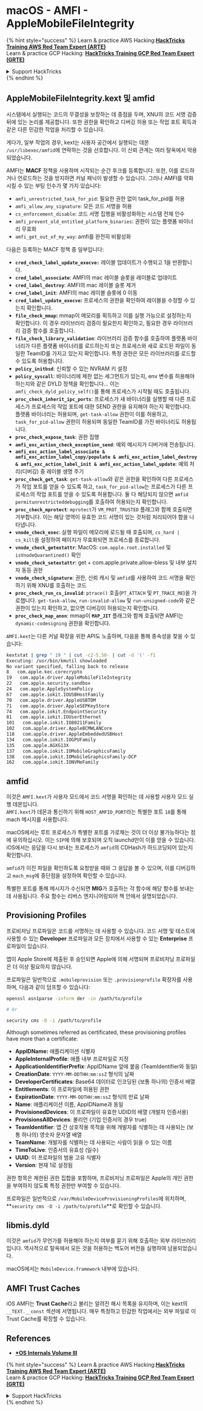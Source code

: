 # macOS - AMFI - AppleMobileFileIntegrity

{% hint style="success" %}
Learn & practice AWS Hacking:<img src="../../../.gitbook/assets/arte.png" alt="" data-size="line">[**HackTricks Training AWS Red Team Expert (ARTE)**](https://training.hacktricks.xyz/courses/arte)<img src="../../../.gitbook/assets/arte.png" alt="" data-size="line">\
Learn & practice GCP Hacking: <img src="../../../.gitbook/assets/grte.png" alt="" data-size="line">[**HackTricks Training GCP Red Team Expert (GRTE)**<img src="../../../.gitbook/assets/grte.png" alt="" data-size="line">](https://training.hacktricks.xyz/courses/grte)

<details>

<summary>Support HackTricks</summary>

* Check the [**subscription plans**](https://github.com/sponsors/carlospolop)!
* **Join the** 💬 [**Discord group**](https://discord.gg/hRep4RUj7f) or the [**telegram group**](https://t.me/peass) or **follow** us on **Twitter** 🐦 [**@hacktricks\_live**](https://twitter.com/hacktricks\_live)**.**
* **Share hacking tricks by submitting PRs to the** [**HackTricks**](https://github.com/carlospolop/hacktricks) and [**HackTricks Cloud**](https://github.com/carlospolop/hacktricks-cloud) github repos.

</details>
{% endhint %}



## AppleMobileFileIntegrity.kext 및 amfid

시스템에서 실행되는 코드의 무결성을 보장하는 데 중점을 두며, XNU의 코드 서명 검증 뒤에 있는 논리를 제공합니다. 또한 권한을 확인하고 디버깅 허용 또는 작업 포트 획득과 같은 다른 민감한 작업을 처리할 수 있습니다.

게다가, 일부 작업의 경우, kext는 사용자 공간에서 실행되는 데몬 `/usr/libexec/amfid`에 연락하는 것을 선호합니다. 이 신뢰 관계는 여러 탈옥에서 악용되었습니다.

AMFI는 **MACF** 정책을 사용하며 시작되는 순간 후크를 등록합니다. 또한, 이를 로드하거나 언로드하는 것을 방지하면 커널 패닉이 발생할 수 있습니다. 그러나 AMFI를 약화시킬 수 있는 부팅 인수가 몇 가지 있습니다:

* `amfi_unrestricted_task_for_pid`: 필요한 권한 없이 task\_for\_pid를 허용
* `amfi_allow_any_signature`: 모든 코드 서명을 허용
* `cs_enforcement_disable`: 코드 서명 집행을 비활성화하는 시스템 전체 인수
* `amfi_prevent_old_entitled_platform_binaries`: 권한이 있는 플랫폼 바이너리 무효화
* `amfi_get_out_of_my_way`: amfi를 완전히 비활성화

다음은 등록하는 MACF 정책 중 일부입니다:

* **`cred_check_label_update_execve:`** 레이블 업데이트가 수행되고 1을 반환합니다.
* **`cred_label_associate`**: AMFI의 mac 레이블 슬롯을 레이블로 업데이트
* **`cred_label_destroy`**: AMFI의 mac 레이블 슬롯 제거
* **`cred_label_init`**: AMFI의 mac 레이블 슬롯에 0 이동
* **`cred_label_update_execve`:** 프로세스의 권한을 확인하여 레이블을 수정할 수 있는지 확인합니다.
* **`file_check_mmap`:** mmap이 메모리를 획득하고 이를 실행 가능으로 설정하는지 확인합니다. 이 경우 라이브러리 검증이 필요한지 확인하고, 필요한 경우 라이브러리 검증 함수를 호출합니다.
* **`file_check_library_validation`**: 라이브러리 검증 함수를 호출하여 플랫폼 바이너리가 다른 플랫폼 바이너리를 로드하는지 또는 프로세스와 새로 로드된 파일이 동일한 TeamID를 가지고 있는지 확인합니다. 특정 권한은 모든 라이브러리를 로드할 수 있도록 허용합니다.
* **`policy_initbsd`**: 신뢰할 수 있는 NVRAM 키 설정
* **`policy_syscall`**: 바이너리에 제한 없는 세그먼트가 있는지, env 변수를 허용해야 하는지와 같은 DYLD 정책을 확인합니다... 이는 `amfi_check_dyld_policy_self()`를 통해 프로세스가 시작될 때도 호출됩니다.
* **`proc_check_inherit_ipc_ports`**: 프로세스가 새 바이너리를 실행할 때 다른 프로세스가 프로세스의 작업 포트에 대한 SEND 권한을 유지해야 하는지 확인합니다. 플랫폼 바이너리는 허용되며, `get-task-allow` 권한이 이를 허용하고, `task_for_pid-allow` 권한이 허용되며 동일한 TeamID를 가진 바이너리도 허용됩니다.
* **`proc_check_expose_task`**: 권한 집행
* **`amfi_exc_action_check_exception_send`**: 예외 메시지가 디버거에 전송됩니다.
* **`amfi_exc_action_label_associate & amfi_exc_action_label_copy/populate & amfi_exc_action_label_destroy & amfi_exc_action_label_init & amfi_exc_action_label_update`**: 예외 처리(디버깅) 중 레이블 생명 주기
* **`proc_check_get_task`**: `get-task-allow`와 같은 권한을 확인하여 다른 프로세스가 작업 포트를 얻을 수 있도록 하고, `task_for_pid-allow`는 프로세스가 다른 프로세스의 작업 포트를 얻을 수 있도록 허용합니다. 둘 다 해당되지 않으면 `amfid permitunrestricteddebugging`를 호출하여 허용되는지 확인합니다.
* **`proc_check_mprotect`**: `mprotect`가 `VM_PROT_TRUSTED` 플래그와 함께 호출되면 거부합니다. 이는 해당 영역이 유효한 코드 서명이 있는 것처럼 처리되어야 함을 나타냅니다.
* **`vnode_check_exec`**: 실행 파일이 메모리에 로드될 때 호출되며, `cs_hard | cs_kill`을 설정하여 페이지가 무효화되면 프로세스를 종료합니다.
* **`vnode_check_getextattr`**: MacOS: `com.apple.root.installed` 및 `isVnodeQuarantined()` 확인
* **`vnode_check_setextattr`**: get + com.apple.private.allow-bless 및 내부 설치자 동등 권한
* &#x20;**`vnode_check_signature`**: 권한, 신뢰 캐시 및 `amfid`를 사용하여 코드 서명을 확인하기 위해 XNU를 호출하는 코드
* &#x20;**`proc_check_run_cs_invalid`**: `ptrace()` 호출(`PT_ATTACH` 및 `PT_TRACE_ME`)을 가로챕니다. `get-task-allow`, `run-invalid-allow` 및 `run-unsigned-code`와 같은 권한이 있는지 확인하고, 없으면 디버깅이 허용되는지 확인합니다.
* **`proc_check_map_anon`**: mmap이 **`MAP_JIT`** 플래그와 함께 호출되면 AMFI는 `dynamic-codesigning` 권한을 확인합니다.

`AMFI.kext`는 다른 커널 확장을 위한 API도 노출하며, 다음을 통해 종속성을 찾을 수 있습니다:
```bash
kextstat | grep " 19 " | cut -c2-5,50- | cut -d '(' -f1
Executing: /usr/bin/kmutil showloaded
No variant specified, falling back to release
8   com.apple.kec.corecrypto
19   com.apple.driver.AppleMobileFileIntegrity
22   com.apple.security.sandbox
24   com.apple.AppleSystemPolicy
67   com.apple.iokit.IOUSBHostFamily
70   com.apple.driver.AppleUSBTDM
71   com.apple.driver.AppleSEPKeyStore
74   com.apple.iokit.EndpointSecurity
81   com.apple.iokit.IOUserEthernet
101   com.apple.iokit.IO80211Family
102   com.apple.driver.AppleBCMWLANCore
118   com.apple.driver.AppleEmbeddedUSBHost
134   com.apple.iokit.IOGPUFamily
135   com.apple.AGXG13X
137   com.apple.iokit.IOMobileGraphicsFamily
138   com.apple.iokit.IOMobileGraphicsFamily-DCP
162   com.apple.iokit.IONVMeFamily
```
## amfid

이것은 `AMFI.kext`가 사용자 모드에서 코드 서명을 확인하는 데 사용할 사용자 모드 실행 데몬입니다.\
`AMFI.kext`가 데몬과 통신하기 위해 `HOST_AMFID_PORT`라는 특별한 포트 `18`를 통해 mach 메시지를 사용합니다.

macOS에서는 루트 프로세스가 특별한 포트를 가로채는 것이 더 이상 불가능하다는 점에 유의하십시오. 이는 `SIP`에 의해 보호되며 오직 launchd만이 이를 얻을 수 있습니다. iOS에서는 응답을 다시 보내는 프로세스가 `amfid`의 CDHash가 하드코딩되어 있는지 확인합니다.

`amfid`가 이진 파일을 확인하도록 요청받을 때와 그 응답을 볼 수 있으며, 이를 디버깅하고 `mach_msg`에 중단점을 설정하여 확인할 수 있습니다.

특별한 포트를 통해 메시지가 수신되면 **MIG**가 호출하는 각 함수에 해당 함수를 보내는 데 사용됩니다. 주요 함수는 리버스 엔지니어링되어 책 안에서 설명되었습니다.

## Provisioning Profiles

프로비저닝 프로파일은 코드를 서명하는 데 사용할 수 있습니다. 코드 서명 및 테스트에 사용할 수 있는 **Developer** 프로파일과 모든 장치에서 사용할 수 있는 **Enterprise** 프로파일이 있습니다.

앱이 Apple Store에 제출된 후 승인되면 Apple에 의해 서명되며 프로비저닝 프로파일은 더 이상 필요하지 않습니다.

프로파일은 일반적으로 `.mobileprovision` 또는 `.provisionprofile` 확장자를 사용하며, 다음과 같이 덤프할 수 있습니다:
```bash
openssl asn1parse -inform der -in /path/to/profile

# Or

security cms -D -i /path/to/profile
```
Although sometimes referred as certificated, these provisioning profiles have more than a certificate:

* **AppIDName:** 애플리케이션 식별자
* **AppleInternalProfile**: 애플 내부 프로파일로 지정
* **ApplicationIdentifierPrefix**: AppIDName 앞에 붙음 (TeamIdentifier와 동일)
* **CreationDate**: `YYYY-MM-DDTHH:mm:ssZ` 형식의 날짜
* **DeveloperCertificates**: Base64 데이터로 인코딩된 (보통 하나의) 인증서 배열
* **Entitlements**: 이 프로파일에 허용된 권한
* **ExpirationDate**: `YYYY-MM-DDTHH:mm:ssZ` 형식의 만료 날짜
* **Name**: 애플리케이션 이름, AppIDName과 동일
* **ProvisionedDevices**: 이 프로파일이 유효한 UDID의 배열 (개발자 인증서용)
* **ProvisionsAllDevices**: 불리언 (기업 인증서의 경우 true)
* **TeamIdentifier**: 앱 간 상호작용 목적을 위해 개발자를 식별하는 데 사용되는 (보통 하나의) 영숫자 문자열 배열
* **TeamName**: 개발자를 식별하는 데 사용되는 사람이 읽을 수 있는 이름
* **TimeToLive**: 인증서의 유효성 (일수)
* **UUID**: 이 프로파일의 범용 고유 식별자
* **Version**: 현재 1로 설정됨

권한 항목은 제한된 권한 집합을 포함하며, 프로비저닝 프로파일은 Apple의 개인 권한을 부여하지 않도록 특정 권한만 부여할 수 있습니다.

프로파일은 일반적으로 `/var/MobileDeviceProvisioningProfiles`에 위치하며, **`security cms -D -i /path/to/profile`**로 확인할 수 있습니다.

## **libmis.dyld**

이것은 `amfid`가 무언가를 허용해야 하는지 여부를 묻기 위해 호출하는 외부 라이브러리입니다. 역사적으로 탈옥에서 모든 것을 허용하는 백도어 버전을 실행하여 남용되었습니다.

macOS에서는 `MobileDevice.framework` 내부에 있습니다.

## AMFI Trust Caches

iOS AMFI는 **Trust Cache**라고 불리는 알려진 해시 목록을 유지하며, 이는 kext의 `__TEXT.__const` 섹션에 서명됩니다. 매우 특정하고 민감한 작업에서는 외부 파일로 이 Trust Cache를 확장할 수 있습니다.

## References

* [**\*OS Internals Volume III**](https://newosxbook.com/home.html)

{% hint style="success" %}
Learn & practice AWS Hacking:<img src="../../../.gitbook/assets/arte.png" alt="" data-size="line">[**HackTricks Training AWS Red Team Expert (ARTE)**](https://training.hacktricks.xyz/courses/arte)<img src="../../../.gitbook/assets/arte.png" alt="" data-size="line">\
Learn & practice GCP Hacking: <img src="../../../.gitbook/assets/grte.png" alt="" data-size="line">[**HackTricks Training GCP Red Team Expert (GRTE)**<img src="../../../.gitbook/assets/grte.png" alt="" data-size="line">](https://training.hacktricks.xyz/courses/grte)

<details>

<summary>Support HackTricks</summary>

* Check the [**subscription plans**](https://github.com/sponsors/carlospolop)!
* **Join the** 💬 [**Discord group**](https://discord.gg/hRep4RUj7f) or the [**telegram group**](https://t.me/peass) or **follow** us on **Twitter** 🐦 [**@hacktricks\_live**](https://twitter.com/hacktricks\_live)**.**
* **Share hacking tricks by submitting PRs to the** [**HackTricks**](https://github.com/carlospolop/hacktricks) and [**HackTricks Cloud**](https://github.com/carlospolop/hacktricks-cloud) github repos.

</details>
{% endhint %}
